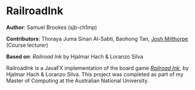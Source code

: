 # RailroadInk

**Author**: Samuel Brookes (sjb-ch1mp)

**Contributors**: Thoraya Juma Sinan Al-Sabti, Baohong Tan, [Josh Milthorpe](https://github.com/milthorpe) (Course lecturer)

**Based on**: *Railroad Ink* by Hjalmar Hach & Loranzo Silva

RailroadInk is a JavaFX implementation of the board game *[Railroad Ink](https://www.amazon.com/Railroad-Ink-Red-Blue-Game/dp/B07GQ4ZKGX)*, by Hjalmar Hach & Loranzo Silva. This project was completed as part of my Master of Computing at the Australian National University. 
